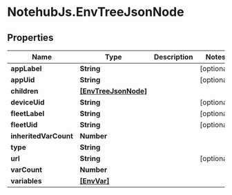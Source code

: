 # NotehubJs.EnvTreeJsonNode

## Properties

| Name                  | Type                                        | Description | Notes      |
| --------------------- | ------------------------------------------- | ----------- | ---------- |
| **appLabel**          | **String**                                  |             | [optional] |
| **appUid**            | **String**                                  |             | [optional] |
| **children**          | [**[EnvTreeJsonNode]**](EnvTreeJsonNode.md) |             |
| **deviceUid**         | **String**                                  |             | [optional] |
| **fleetLabel**        | **String**                                  |             | [optional] |
| **fleetUid**          | **String**                                  |             | [optional] |
| **inheritedVarCount** | **Number**                                  |             |
| **type**              | **String**                                  |             |
| **url**               | **String**                                  |             | [optional] |
| **varCount**          | **Number**                                  |             |
| **variables**         | [**[EnvVar]**](EnvVar.md)                   |             |

